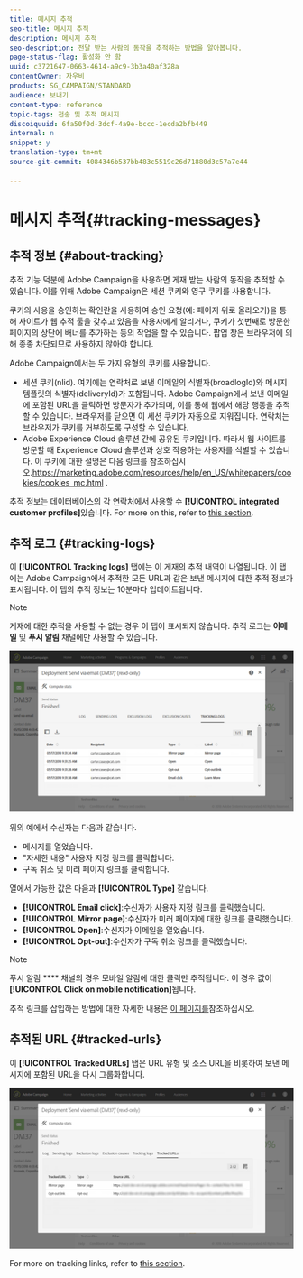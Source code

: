 ```yaml
---
title: 메시지 추적
seo-title: 메시지 추적
description: 메시지 추적
seo-description: 전달 받는 사람의 동작을 추적하는 방법을 알아봅니다.
page-status-flag: 활성화 안 함
uuid: c3721647-0663-4614-a9c9-3b3a40af328a
contentOwner: 자우비
products: SG_CAMPAIGN/STANDARD
audience: 보내기
content-type: reference
topic-tags: 전송 및 추적 메시지
discoiquuid: 6fa50f0d-3dcf-4a9e-bccc-1ecda2bfb449
internal: n
snippet: y
translation-type: tm+mt
source-git-commit: 4084346b537bb483c5519c26d71880d3c57a7e44

---
```



# 메시지 추적{#tracking-messages}

## 추적 정보 {#about-tracking}

추적 기능 덕분에 Adobe Campaign을 사용하면 게재 받는 사람의 동작을 추적할 수 있습니다. 이를 위해 Adobe Campaign은 세션 쿠키와 영구 쿠키를 사용합니다.

쿠키의 사용을 승인하는 확인란을 사용하여 승인 요청(예: 페이지 위로 올라오기)을 통해 사이트가 웹 추적 툴을 갖추고 있음을 사용자에게 알리거나, 쿠키가 첫번째로 방문한 페이지의 상단에 배너를 추가하는 등의 작업을 할 수 있습니다. 팝업 창은 브라우저에 의해 종종 차단되므로 사용하지 않아야 합니다.

Adobe Campaign에서는 두 가지 유형의 쿠키를 사용합니다.

* 세션 쿠키(nlid). 여기에는 연락처로 보낸 이메일의 식별자(broadlogId)와 메시지 템플릿의 식별자(deliveryId)가 포함됩니다. Adobe Campaign에서 보낸 이메일에 포함된 URL을 클릭하면 방문자가 추가되며, 이를 통해 웹에서 해당 행동을 추적할 수 있습니다. 브라우저를 닫으면 이 세션 쿠키가 자동으로 지워집니다. 연락처는 브라우저가 쿠키를 거부하도록 구성할 수 있습니다.
* Adobe Experience Cloud 솔루션 간에 공유된 쿠키입니다. 따라서 웹 사이트를 방문할 때 Experience Cloud 솔루션과 상호 작용하는 사용자를 식별할 수 있습니다. 이 쿠키에 대한 설명은 다음 링크를 참조하십시오.https://marketing.adobe.com/resources/help/en_US/whitepapers/cookies/cookies_mc.html [](https://marketing.adobe.com/resources/help/en_US/whitepapers/cookies/cookies_mc.html).

추적 정보는 데이터베이스의 각 연락처에서 사용할 수 **[!UICONTROL integrated customer profiles]**&#x200B;있습니다. For more on this, refer to [this section](../../audiences/using/integrated-customer-profile.md).

## 추적 로그 {#tracking-logs}

이 **[!UICONTROL Tracking logs]** 탭에는 이 게재의 추적 내역이 나열됩니다. 이 탭에는 Adobe Campaign에서 추적한 모든 URL과 같은 보낸 메시지에 대한 추적 정보가 표시됩니다. 이 탭의 추적 정보는 10분마다 업데이트됩니다.

>[!NOTE]
>
>게재에 대한 추적을 사용할 수 없는 경우 이 탭이 표시되지 않습니다. 추적 로그는 **이메일** 및 **푸시 알림** 채널에만 사용할 수 있습니다.

![](assets/tracking_logs.png)

위의 예에서 수신자는 다음과 같습니다.

* 메시지를 열었습니다.
* "자세한 내용" 사용자 지정 링크를 클릭합니다.
* 구독 취소 및 미러 페이지 링크를 클릭합니다.

열에서 가능한 값은 다음과 **[!UICONTROL Type]** 같습니다.

* **[!UICONTROL Email click]**:수신자가 사용자 지정 링크를 클릭했습니다.
* **[!UICONTROL Mirror page]**:수신자가 미러 페이지에 대한 링크를 클릭했습니다.
* **[!UICONTROL Open]**:수신자가 이메일을 열었습니다.
* **[!UICONTROL Opt-out]**:수신자가 구독 취소 링크를 클릭했습니다.

>[!NOTE]
>
>푸시 알림 **** 채널의 경우 모바일 알림에 대한 클릭만 추적됩니다. 이 경우 값이 **[!UICONTROL Click on mobile notification]**&#x200B;됩니다.

추적 링크를 삽입하는 방법에 대한 자세한 내용은 [이 페이지를](../../designing/using/links.md#inserting-a-link)참조하십시오.

## 추적된 URL {#tracked-urls}

이 **[!UICONTROL Tracked URLs]** 탭은 URL 유형 및 소스 URL을 비롯하여 보낸 메시지에 포함된 URL을 다시 그룹화합니다.

![](assets/sending_delivery6.png)

For more on tracking links, refer to [this section](../../designing/using/links.md#about-tracked-urls).
